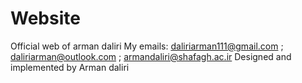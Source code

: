 # Website
Official web of arman daliri
My emails: daliriarman111@gmail.com ; daliriarman@outlook.com ; armandaliri@shafagh.ac.ir
Designed and implemented by Arman daliri
